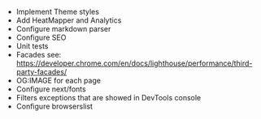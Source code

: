 - Implement Theme styles
- Add HeatMapper and Analytics
- Configure markdown parser
- Configure SEO
- Unit tests
- Facades see: https://developer.chrome.com/en/docs/lighthouse/performance/third-party-facades/
- OG:IMAGE for each page
- Configure next/fonts
- Filters exceptions that are showed in DevTools console
- Configure browserslist
